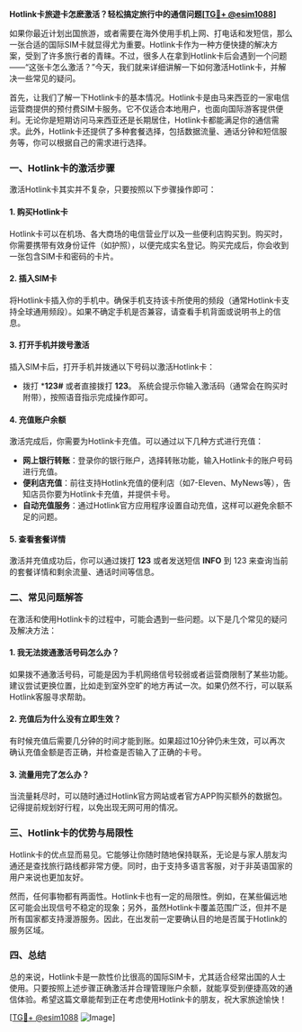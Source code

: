 **Hotlink卡旅遊卡怎麽激活？轻松搞定旅行中的通信问题[[TG💪+ @esim1088](https://t.me/s/esim1088)]**

如果你最近计划出国旅游，或者需要在海外使用手机上网、打电话和发短信，那么一张合适的国际SIM卡就显得尤为重要。Hotlink卡作为一种方便快捷的解决方案，受到了许多旅行者的青睐。不过，很多人在拿到Hotlink卡后会遇到一个问题——“这张卡怎么激活？”今天，我们就来详细讲解一下如何激活Hotlink卡，并解决一些常见的疑问。

首先，让我们了解一下Hotlink卡的基本情况。Hotlink卡是由马来西亚的一家电信运营商提供的预付费SIM卡服务。它不仅适合本地用户，也面向国际游客提供便利。无论你是短期访问马来西亚还是长期居住，Hotlink卡都能满足你的通信需求。此外，Hotlink卡还提供了多种套餐选择，包括数据流量、通话分钟和短信服务等，你可以根据自己的需求进行选择。

### **一、Hotlink卡的激活步骤**

激活Hotlink卡其实并不复杂，只要按照以下步骤操作即可：

#### **1. 购买Hotlink卡**
Hotlink卡可以在机场、各大商场的电信营业厅以及一些便利店购买到。购买时，你需要携带有效身份证件（如护照），以便完成实名登记。购买完成后，你会收到一张包含SIM卡和密码的卡片。

#### **2. 插入SIM卡**
将Hotlink卡插入你的手机中。确保手机支持该卡所使用的频段（通常Hotlink卡支持全球通用频段）。如果不确定手机是否兼容，请查看手机背面或说明书上的信息。

#### **3. 打开手机并拨号激活**
插入SIM卡后，打开手机并拨通以下号码以激活Hotlink卡：
- 拨打 ***123#** 或者直接拨打 **123**。
系统会提示你输入激活码（通常会在购买时附带），按照语音指示完成操作即可。

#### **4. 充值账户余额**
激活完成后，你需要为Hotlink卡充值。可以通过以下几种方式进行充值：
- **网上银行转账**：登录你的银行账户，选择转账功能，输入Hotlink卡的账户号码进行充值。
- **便利店充值**：前往支持Hotlink充值的便利店（如7-Eleven、MyNews等），告知店员你要为Hotlink卡充值，并提供卡号。
- **自动充值服务**：通过Hotlink官方应用程序设置自动充值，这样可以避免余额不足的问题。

#### **5. 查看套餐详情**
激活并充值成功后，你可以通过拨打 **123** 或者发送短信 **INFO** 到 123 来查询当前的套餐详情和剩余流量、通话时间等信息。

### **二、常见问题解答**

在激活和使用Hotlink卡的过程中，可能会遇到一些问题。以下是几个常见的疑问及解决方法：

#### **1. 我无法拨通激活号码怎么办？**
如果拨不通激活号码，可能是因为手机网络信号较弱或者运营商限制了某些功能。建议尝试更换位置，比如走到室外空旷的地方再试一次。如果仍然不行，可以联系Hotlink客服寻求帮助。

#### **2. 充值后为什么没有立即生效？**
有时候充值后需要几分钟的时间才能到账。如果超过10分钟仍未生效，可以再次确认充值金额是否正确，并检查是否输入了正确的卡号。

#### **3. 流量用完了怎么办？**
当流量耗尽时，可以随时通过Hotlink官方网站或者官方APP购买额外的数据包。记得提前规划好行程，以免出现无网可用的情况。

### **三、Hotlink卡的优势与局限性**

Hotlink卡的优点显而易见。它能够让你随时随地保持联系，无论是与家人朋友沟通还是查找旅行路线都非常方便。同时，由于支持多语言客服，对于非英语国家的用户来说也更加友好。

然而，任何事物都有两面性。Hotlink卡也有一定的局限性。例如，在某些偏远地区可能会出现信号不稳定的现象；另外，虽然Hotlink卡覆盖范围广泛，但并不是所有国家都支持漫游服务。因此，在出发前一定要确认目的地是否属于Hotlink的服务区域。

### **四、总结**

总的来说，Hotlink卡是一款性价比很高的国际SIM卡，尤其适合经常出国的人士使用。只要按照上述步骤正确激活并合理管理账户余额，就能享受到便捷高效的通信体验。希望这篇文章能帮到正在考虑使用Hotlink卡的朋友，祝大家旅途愉快！

[[TG💪+ @esim1088](https://t.me/s/esim1088) ![Image](https://i.postimg.cc/4NQfJmqS/Snipaste-2025-05-13-00-14-12.png)]